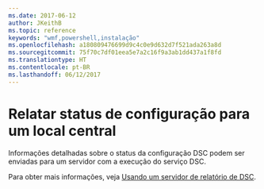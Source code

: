 ```yaml
---
ms.date: 2017-06-12
author: JKeithB
ms.topic: reference
keywords: "wmf,powershell,instalação"
ms.openlocfilehash: a180809476699d9c4c0e9d632d7f521ada263a8d
ms.sourcegitcommit: 75f70c7df01eea5e7a2c16f9a3ab1dd437a1f8fd
ms.translationtype: HT
ms.contentlocale: pt-BR
ms.lasthandoff: 06/12/2017
---
```

# <a name="report-configuration-status-to-central-location"></a>Relatar status de configuração para um local central

Informações detalhadas sobre o status da configuração DSC podem ser enviadas para um servidor com a execução do serviço DSC. 

Para obter mais informações, veja [Usando um servidor de relatório de DSC](https://msdn.microsoft.com/powershell/dsc/reportserver).

